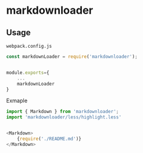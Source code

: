 # markdownloader

## Usage


`webpack.config.js`

```js
const markdownLoader = require('markdownloader');


module.exports={
    ...
    markdownLoader
}
```

Exmaple

```js
import { Markdown } from 'markdownloader';
import 'markdownloader/less/highlight.less'


<Markdown>
    {require('./README.md')}
</Markdown>


```

